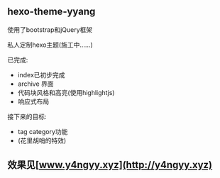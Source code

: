## hexo-theme-yyang

使用了bootstrap和jQuery框架

私人定制hexo主题(施工中……)

已完成:

- index已初步完成
- archive 界面
- 代码块风格和高亮(使用highlightjs)
- 响应式布局

接下来的目标:

- tag category功能
- (花里胡哨的特效)

## 效果见[www.y4ngyy.xyz](http://y4ngyy.xyz)
